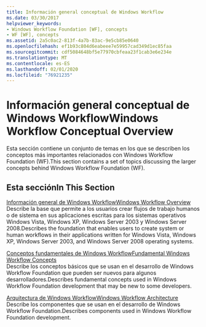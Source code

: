 ```yaml
---
title: Información general conceptual de Windows Workflow
ms.date: 03/30/2017
helpviewer_keywords:
- Windows Workflow Foundation [WF], concepts
- WF [WF], concepts
ms.assetid: 2a5c0ac2-813f-4a7b-83ac-9e5cb85e0640
ms.openlocfilehash: ef1b93c804d6eabeee7e59957cad349d1ec85faa
ms.sourcegitcommit: cdf5084648bf5e77970cbfeaa23f1cab3e6e234e
ms.translationtype: MT
ms.contentlocale: es-ES
ms.lasthandoff: 02/01/2020
ms.locfileid: "76921235"
---
```

# <a name="windows-workflow-conceptual-overview"></a><span data-ttu-id="39f8a-102">Información general conceptual de Windows Workflow</span><span class="sxs-lookup"><span data-stu-id="39f8a-102">Windows Workflow Conceptual Overview</span></span>
<span data-ttu-id="39f8a-103">Esta sección contiene un conjunto de temas en los que se describen los conceptos más importantes relacionados con Windows Workflow Foundation (WF).</span><span class="sxs-lookup"><span data-stu-id="39f8a-103">This section contains a set of topics discussing the larger concepts behind Windows Workflow Foundation (WF).</span></span>  
  
## <a name="in-this-section"></a><span data-ttu-id="39f8a-104">Esta sección</span><span class="sxs-lookup"><span data-stu-id="39f8a-104">In This Section</span></span>  
 [<span data-ttu-id="39f8a-105">Información general de Windows Workflow</span><span class="sxs-lookup"><span data-stu-id="39f8a-105">Windows Workflow Overview</span></span>](overview.md)  
 <span data-ttu-id="39f8a-106">Describe la base que permite a los usuarios crear flujos de trabajo humanos o de sistema en sus aplicaciones escritas para los sistemas operativos Windows Vista, Windows XP, Windows Server 2003 y Windows Server 2008.</span><span class="sxs-lookup"><span data-stu-id="39f8a-106">Describes the foundation that enables users to create system or human workflows in their applications written for Windows Vista, Windows XP, Windows Server 2003, and Windows Server 2008 operating systems.</span></span>  
  
 [<span data-ttu-id="39f8a-107">Conceptos fundamentales de Windows Workflow</span><span class="sxs-lookup"><span data-stu-id="39f8a-107">Fundamental Windows Workflow Concepts</span></span>](fundamental-concepts.md)  
 <span data-ttu-id="39f8a-108">Describe los conceptos básicos que se usan en el desarrollo de Windows Workflow Foundation que pueden ser nuevos para algunos desarrolladores.</span><span class="sxs-lookup"><span data-stu-id="39f8a-108">Describes fundamental concepts used in Windows Workflow Foundation development that may be new to some developers.</span></span>  
  
 [<span data-ttu-id="39f8a-109">Arquitectura de Windows Workflow</span><span class="sxs-lookup"><span data-stu-id="39f8a-109">Windows Workflow Architecture</span></span>](architecture.md)  
 <span data-ttu-id="39f8a-110">Describe los componentes que se usan en el desarrollo de Windows Workflow Foundation.</span><span class="sxs-lookup"><span data-stu-id="39f8a-110">Describes components used in Windows Workflow Foundation development.</span></span>

